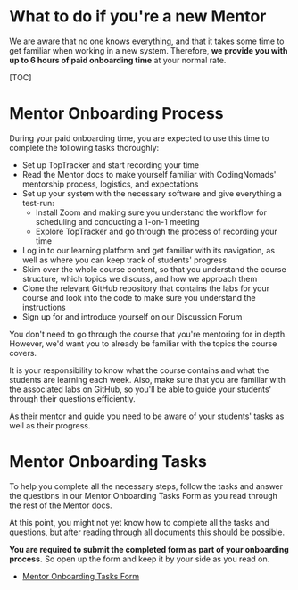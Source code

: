 # What to do if you're a new Mentor

We are aware that no one knows everything, and that it takes some time to get familiar when working in a new system. Therefore, **we provide you with up to 6 hours of paid onboarding time** at your normal rate.

[TOC]

# Mentor Onboarding Process

During your paid onboarding time, you are expected to use this time to complete the following tasks thoroughly:

*   Set up TopTracker and start recording your time
*   Read the Mentor docs to make yourself familiar with CodingNomads' mentorship process, logistics, and expectations
*   Set up your system with the necessary software and give everything a test-run:
    *   Install Zoom and making sure you understand the workflow for scheduling and conducting a 1-on-1 meeting
    *   Explore TopTracker and go through the process of recording your time
*   Log in to our learning platform and get familiar with its navigation, as well as where you can keep track of students' progress
*   Skim over the whole course content, so that you understand the course structure, which topics we discuss, and how we approach them
*   Clone the relevant GitHub repository that contains the labs for your course and look into the code to make sure you understand the instructions
*   Sign up for and introduce yourself on our Discussion Forum

You don't need to go through the course that you're mentoring for in depth. However, we'd want you to already be familiar with the topics the course covers.

It is your responsibility to know what the course contains and what the students are learning each week. Also, make sure that you are familiar with the associated labs on GitHub, so you'll be able to guide your students' through their questions efficiently.

As their mentor and guide you need to be aware of your students' tasks as well as their progress.

# Mentor Onboarding Tasks

To help you complete all the necessary steps, follow the tasks and answer the questions in our Mentor Onboarding Tasks Form as you read through the rest of the Mentor docs.

At this point, you might not yet know how to complete all the tasks and questions, but after reading through all documents this should be possible.

**You are required to submit the completed form as part of your onboarding process.** So open up the form and keep it by your side as you read on.

*   [Mentor Onboarding Tasks Form](https://docs.google.com/forms/d/e/1FAIpQLSf-Ok5OAqM749xVfpe_Wt1U2h6PPhWowlITSW2K5_koMjPQBA/viewform)
